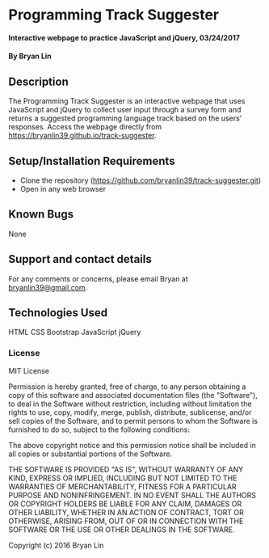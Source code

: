 # Programming Track Suggester

#### Interactive webpage to practice JavaScript and jQuery, 03/24/2017

#### By Bryan Lin

## Description

The Programming Track Suggester is an interactive webpage that uses JavaScript and jQuery to collect user input through a survey form and returns a suggested programming language track based on the users' responses. Access the webpage directly from https://bryanlin39.github.io/track-suggester.

## Setup/Installation Requirements

* Clone the repository (https://github.com/bryanlin39/track-suggester.git)
* Open in any web browser

## Known Bugs

None

## Support and contact details

For any comments or concerns, please email Bryan at bryanlin39@gmail.com.

## Technologies Used

HTML
CSS
Bootstrap
JavaScript
jQuery

### License

MIT License

Permission is hereby granted, free of charge, to any person obtaining a copy of this software and associated documentation files (the "Software"), to deal in the Software without restriction, including without limitation the rights to use, copy, modify, merge, publish, distribute, sublicense, and/or sell copies of the Software, and to permit persons to whom the Software is furnished to do so, subject to the following conditions:

The above copyright notice and this permission notice shall be included in all copies or substantial portions of the Software.

THE SOFTWARE IS PROVIDED "AS IS", WITHOUT WARRANTY OF ANY KIND, EXPRESS OR IMPLIED, INCLUDING BUT NOT LIMITED TO THE WARRANTIES OF MERCHANTABILITY, FITNESS FOR A PARTICULAR PURPOSE AND NONINFRINGEMENT. IN NO EVENT SHALL THE AUTHORS OR COPYRIGHT HOLDERS BE LIABLE FOR ANY CLAIM, DAMAGES OR OTHER LIABILITY, WHETHER IN AN ACTION OF CONTRACT, TORT OR OTHERWISE, ARISING FROM, OUT OF OR IN CONNECTION WITH THE SOFTWARE OR THE USE OR OTHER DEALINGS IN THE SOFTWARE.

Copyright (c) 2016 Bryan Lin
